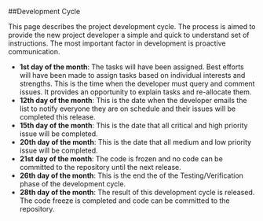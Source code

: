 ##Development Cycle

This page describes the project development cycle. The process is aimed to provide the new project developer a simple and quick to understand set of instructions. The most important factor in development is proactive communication. 

* **1st day of the month**: The tasks will have been assigned. Best efforts will have been made to assign tasks based on individual interests and strengths. This is the time when the developer must query and comment issues. It provides an opportunity to explain tasks and re-allocate them.  
* **12th day of the month**: This is the date when the developer emails the list to notify everyone they are on schedule and their issues will be completed this release. 
* **15th day of the month**: This is the date that all critical and high priority issue will be completed. 
* **20th day of the month**: This is the date that all medium and low priority issue will be completed.
* **21st day of the month**: The code is frozen and no code can be committed to the repository until the next release. 
* **26th day of the month**: This is the end the of the Testing/Verification phase of the development cycle. 
* **28th day of the month**: The result of this development cycle is released. The code freeze is completed and code can be committed to the repository.